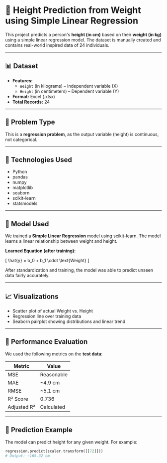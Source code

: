 # 📏 Height Prediction from Weight using Simple Linear Regression

This project predicts a person's **height (in cm)** based on their **weight (in kg)** using a simple linear regression model. The dataset is manually created and contains real-world inspired data of 24 individuals.

---

## 📊 Dataset

- **Features:**
  - `Weight` (in kilograms) – Independent variable (X)
  - `Height` (in centimeters) – Dependent variable (Y)
- **Format:** Excel (.xlsx)
- **Total Records:** 24

---

## 📌 Problem Type

This is a **regression problem**, as the output variable (height) is continuous, not categorical.

---

## 🔧 Technologies Used

- Python
- pandas
- numpy
- matplotlib
- seaborn
- scikit-learn
- statsmodels

---

## 🧠 Model Used

We trained a **Simple Linear Regression** model using scikit-learn. The model learns a linear relationship between weight and height.

**Learned Equation (after training):**

\[
\hat{y} = b_0 + b_1 \cdot \text{Weight}
\]

After standardization and training, the model was able to predict unseen data fairly accurately.

---

## 📈 Visualizations

- Scatter plot of actual Weight vs. Height
- Regression line over training data
- Seaborn pairplot showing distributions and linear trend

---

## 🧪 Performance Evaluation

We used the following metrics on the **test data**:

| Metric     | Value         |
|------------|---------------|
| MSE        | Reasonable    |
| MAE        | ~4.9 cm       |
| RMSE       | ~5.1 cm       |
| R² Score   | 0.736         |
| Adjusted R²| Calculated    |

---

## 🔮 Prediction Example

The model can predict height for any given weight. For example:

```python
regression.predict(scaler.transform([[72]]))
# Output: ~165.32 cm
